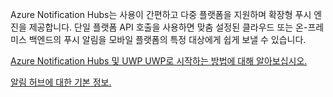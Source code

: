﻿Azure Notification Hubs는 사용이 간편하고 다중 플랫폼을 지원하며 확장형 푸시 엔진을 제공합니다. 단일 플랫폼 API 호출을 사용하면 맞춤 설정된 클라우드 또는 온-프레미스 백엔드의 푸시 알림을 모바일 플랫폼의 특정 대상에게 쉽게 보낼 수 있습니다.

[Azure Notification Hubs 및 UWP UWP로 시작하는 방법에 대해 알아보십시오.](https://docs.microsoft.com/en-us/azure/notification-hubs/notification-hubs-windows-store-dotnet-get-started-wns-push-notification)

[알림 허브에 대한 기본 정보.](https://docs.microsoft.com/en-us/azure/notification-hubs/notification-hubs-push-notification-overview)
